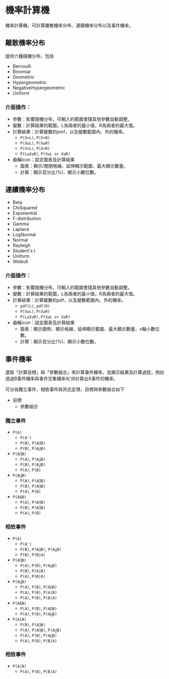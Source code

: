 # 機率計算機

機率計算機，可計算離散機率分布、連續機率分布以及事件機率。

## 離散機率分布

提供六種隨機分布，包括
- Bernoulli
- Binomial
- Geometric
- Hypergeometric
- NegativeHypergeometric
- Uniform

### 介面操作：

- 參數：影響隨機分布，可輸入的範圍會隨其他參數自動調整。
- 變數：計算結果的範圍，L為兩者的最小值，R為兩者的最大值。
- 計算結果：計算變數的pmf，以及變數範圍內、外的機率。
  - `P(X=L)`, `P(X=R)`
  - `P(X≤L)`, `P(X≥R)`
  - `P(X<L)`, `P(X>R)`
  - `P(L≤X≤R)`, `P(X≤L or X≥R)`
- 齒輪icon：設定圖表及計算結果
  - 圖表：顯示/關閉格線、延伸顯示範圍、最大顯示數量。
  - 計算：顯示百分比(%)、顯示小數位數。

## 連續機率分布
- Beta
- ChiSquared
- Exponential
- F-distribution
- Gamma
- Laplace
- LogNormal
- Normal
- Rayleigh
- Student's t
- Uniform
- Weibull

### 介面操作：

- 參數：影響隨機分布，可輸入的範圍會隨其他參數自動調整。
- 變數：計算結果的範圍，L為兩者的最小值，R為兩者的最大值。
- 計算結果：計算變數的pdf，以及變數範圍內、外的機率。
  - `pdf(L)`, `pdf(R)`
  - `P(X≤L)`, `P(X≥R)`
  - `P(L≤X≤R)`, `P(X≤L or X≥R)`
- 齒輪icon：設定圖表及計算結果
  - 圖表：顯示圖例、顯示格線、延伸顯示範圍、最大顯示數量、x軸小數位數。
  - 計算：顯示百分比(%)、顯示小數位數。

## 事件機率

選取「計算目標」與「參數組合」來計算事件機率，並顯示結果及計算過程，例如透過B事件機率與事件交集機率A⋂B計算出A事件的機率。

可分為獨立事件、相依事件與貝氏定理，目標與參數組合如下

- 目標
  - 參數組合

### 獨立事件
- `P(A)`
  - `P(A')`
  - `P(B)`, `P(A⋂B)`
  - `P(B)`, `P(A⋃B)`
- `P(A⋂B)`
  - `P(A)`, `P(A⋃B)`
  - `P(B)`, `P(A⋃B)`
  - `P(A)`, `P(B)`
- `P(A⋃B)`
  - `P(A)`, `P(A⋂B)`
  - `P(B)`, `P(A⋂B)`
  - `P(A)`, `P(B)`
- `P(AΔB)`
  - `P(A)`, `P(A⋂B)`
  - `P(B)`, `P(A⋂B)`
  - `P(A)`, `P(B)`

### 相依事件
- `P(A)`
  - `P(A')`
  - `P(B)`, `P(A⋂B)`, `P(A⋃B)`
  - `P(B)`, `P(B|A)`
- `P(A⋂B)`
  - `P(A)`, `P(B)`, `P(A⋃B)`
  - `P(B)`, `P(A|B)`
  - `P(A)`, `P(B|A)`
- `P(A⋃B)`
  - `P(A)`, `P(B)`, `P(A⋂B)`
  - `P(A)`, `P(B)`, `P(A|B)`
  - `P(A)`, `P(B)`, `P(B|A)`
- `P(AΔB)`
  - `P(A)`, `P(B)`, `P(A⋂B)`
  - `P(A)`, `P(B)`, `P(A⋃B)`
- `P(A|B)`
  - `P(B)`, `P(A⋂B)`
  - `P(A)`, `P(A⋂B)`, `P(A⋃B)`
  - `P(A)`, `P(B)`, `P(A⋃B)`
  - `P(A)`, `P(B)`, `P(B|A)`

### 相依事件
- `P(A|B)`
  - `P(A)`, `P(B)`, `P(B|A)`
